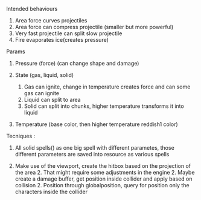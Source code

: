 Intended behaviours
1. Area force curves projectiles
2. Area force can compress projectile (smaller but more powerful)
3. Very fast projectile can split slow projectile
4. Fire evaporates ice(creates pressure)



Params 
1. Pressure (force) (can change shape and damage)
2. State (gas, liquid, solid)
    1. Gas can ignite, change in temperature creates force and can some gas can ignite
    2. Liquid can split to area
    3. Solid can split into chunks, higher temperature transforms it into liquid

3. Temperature (base color, then higher temperature reddish1 color)





Tecniques :
1. All solid spells() as one big spell with different parametes, those different parameters are saved into resource as various spells

2. Make use of the viewport, create the hitbox based on the projection of the area
    2. That might require some adjustments in the engine
    2. Maybe create a damage buffer, get position inside collider and apply based on collision
        2. Position through globalposition, query for position only the characters inside the collider









